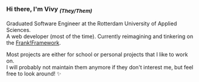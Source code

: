 ### Hi there, I'm Vivy <sub>_(They/Them)_</sub>

Graduated Software Engineer at the Rotterdam University of Applied Sciences.  
A web developer (most of the time).
Currently reimagining and tinkering on the [Frank!Framework](https://github.com/frankframework/frankframework).

Most projects are either for school or personal projects that I like to work on.  
I will probably not maintain them anymore if they don't interest me, but feel free to look around! ✨

<!-- TODO a page with my interests -->
